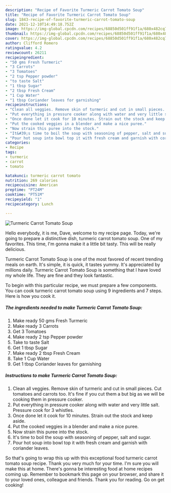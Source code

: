```yaml
---
description: "Recipe of Favorite Turmeric Carrot Tomato Soup"
title: "Recipe of Favorite Turmeric Carrot Tomato Soup"
slug: 1843-recipe-of-favorite-turmeric-carrot-tomato-soup
date: 2021-12-10T14:49:18.752Z
image: https://img-global.cpcdn.com/recipes/68850d501ff91f1a/680x482cq70/turmeric-carrot-tomato-soup-recipe-main-photo.jpg
thumbnail: https://img-global.cpcdn.com/recipes/68850d501ff91f1a/680x482cq70/turmeric-carrot-tomato-soup-recipe-main-photo.jpg
cover: https://img-global.cpcdn.com/recipes/68850d501ff91f1a/680x482cq70/turmeric-carrot-tomato-soup-recipe-main-photo.jpg
author: Clifford Romero
ratingvalue: 4.2
reviewcount: 26211
recipeingredient:
- "50 gms Fresh Turmeric"
- "3 Carrots"
- "3 Tomatoes"
- "2 tsp Pepper powder"
- "to taste Salt"
- "1 tbsp Sugar"
- "2 tbsp Fresh Cream"
- "1 Cup Water"
- "1 tbsp Coriander leaves for garnishing"
recipeinstructions:
- "Clean all veggies. Remove skin of turmeric and cut in small pieces. Cut tomatoes and carrots too. It&#39;s fine if you cut them a but big as we will be cooking them in pressure cooker."
- "Put everything in pressure cooker along with water and very little salt. Pressure cook for 3 whistles."
- "Once done let it cook for 10 minutes. Strain out the stock and keep aside."
- "Put the cooked veggies in a blender and make a nice puree."
- "Now strain this puree into the stock."
- "It&#39;s time to boil the soup with seasoning of pepper, salt and sugar."
- "Pour hot soup into bowl top it with fresh cream and garnish with coriander leaves."
categories:
- Recipe
tags:
- turmeric
- carrot
- tomato

katakunci: turmeric carrot tomato 
nutrition: 269 calories
recipecuisine: American
preptime: "PT24M"
cooktime: "PT51M"
recipeyield: "1"
recipecategory: Lunch

---
```



![Turmeric Carrot Tomato Soup](https://img-global.cpcdn.com/recipes/68850d501ff91f1a/680x482cq70/turmeric-carrot-tomato-soup-recipe-main-photo.jpg)

Hello everybody, it is me, Dave, welcome to my recipe page. Today, we're going to prepare a distinctive dish, turmeric carrot tomato soup. One of my favorites. This time, I'm gonna make it a little bit tasty. This will be really delicious.



Turmeric Carrot Tomato Soup is one of the most favored of recent trending meals on earth. It's simple, it is quick, it tastes yummy. It's appreciated by millions daily. Turmeric Carrot Tomato Soup is something that I have loved my whole life. They are fine and they look fantastic.


To begin with this particular recipe, we must prepare a few components. You can cook turmeric carrot tomato soup using 9 ingredients and 7 steps. Here is how you cook it.

<!--inarticleads1-->

##### The ingredients needed to make Turmeric Carrot Tomato Soup:

1. Make ready 50 gms Fresh Turmeric
1. Make ready 3 Carrots
1. Get 3 Tomatoes
1. Make ready 2 tsp Pepper powder
1. Take to taste Salt
1. Get 1 tbsp Sugar
1. Make ready 2 tbsp Fresh Cream
1. Take 1 Cup Water
1. Get 1 tbsp Coriander leaves for garnishing




<!--inarticleads2-->

##### Instructions to make Turmeric Carrot Tomato Soup:

1. Clean all veggies. Remove skin of turmeric and cut in small pieces. Cut tomatoes and carrots too. It&#39;s fine if you cut them a but big as we will be cooking them in pressure cooker.
1. Put everything in pressure cooker along with water and very little salt. Pressure cook for 3 whistles.
1. Once done let it cook for 10 minutes. Strain out the stock and keep aside.
1. Put the cooked veggies in a blender and make a nice puree.
1. Now strain this puree into the stock.
1. It&#39;s time to boil the soup with seasoning of pepper, salt and sugar.
1. Pour hot soup into bowl top it with fresh cream and garnish with coriander leaves.




So that's going to wrap this up with this exceptional food turmeric carrot tomato soup recipe. Thank you very much for your time. I'm sure you will make this at home. There's gonna be interesting food at home recipes coming up. Remember to bookmark this page on your browser, and share it to your loved ones, colleague and friends. Thank you for reading. Go on get cooking!

